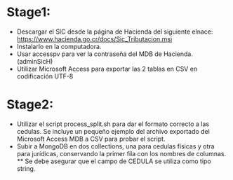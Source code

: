 # Stage1:

* Descargar el SIC desde la página de Hacienda del siguiente elnace:
https://www.hacienda.go.cr/docs/Sic_Tributacion.msi
* Instalarlo en la computadora.
* Usar accesspv para ver la contraseña del MDB de Hacienda. (adminSicH)
* Utilizar Microsoft Access para exportar las 2 tablas en CSV en codificación UTF-8

# Stage2:

* Utilizar el script process_split.sh para dar el formato correcto a las cedulas.
  Se incluye un pequeño ejemplo del archivo exportado del Microsoft Access MDB a CSV para probar el script.
* Subir a MongoDB en dos collections, una para cedulas físicas y otra para jurídicas, conservando la primer fila con los nombres de columnas.
**  Se debe asegurar que el campo de CEDULA se utiliza como tipo string.
